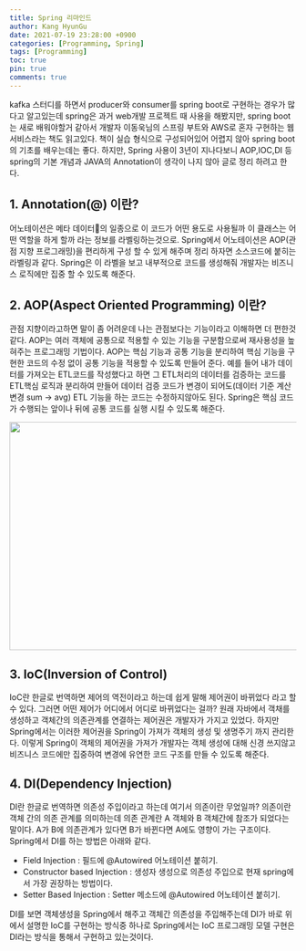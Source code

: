 ```yaml
---
title: Spring 리마인드
author: Kang HyunGu
date: 2021-07-19 23:28:00 +0900
categories: [Programming, Spring]
tags: [Programming]
toc: true
pin: true
comments: true
---
```


kafka 스터디를 하면서 producer와 consumer를 spring boot로 구현하는 경우가 많다고 알고있는데 spring은 과거 web개발 프로젝트 때 사용을 해봤지만, spring boot는 새로 배워야할거 같아서 개발자 이동욱님의 스프링 부트와 AWS로 혼자 구현하는 웹 서비스라는 책도 읽고있다.
책이 실습 형식으로 구성되어있어 어렵지 않아 spring boot의 기초를 배우는데는 좋다.
하지만, Spring 사용이 3년이 지나다보니 AOP,IOC,DI 등 spring의 기본 개념과 JAVA의 Annotation이 생각이 나지 않아 글로 정리 하려고 한다.

## 1. Annotation(@) 이란?
어노테이션은 메타 데이터의 일종으로 이 코드가 어떤 용도로 사용될까 이 클래스는 어떤 역할을 하게 할까 라는 정보를 라벨링하는것으로.
Spring에서 어노테이션은 AOP(관점 지향 프로그래밍)을 편리하게 구성 할 수 있게 해주며 정리 하자면 소스코드에 붙히는 라벨링과 같다.
Spring은 이 라벨을 보고 내부적으로 코드를 생성해줘 개발자는 비즈니스 로직에만 집중 할 수 있도록 해준다.

## 2. AOP(Aspect Oriented Programming) 이란?
관점 지향이라고하면 말이 좀 어려운데 나는 관점보다는 기능이라고 이해하면 더 편한것 같다. AOP는 여러 객체에 공통으로 적용할 수 있는 기능을 구분함으로써 재사용성을 높혀주는 프로그래밍 기법이다.
AOP는 핵심 기능과 공통 기능을 분리하여 핵심 기능을 구현한 코드의 수정 없이 공통 기능을 적용할 수 있도록 만들어 준다.
예를 들어 내가 데이터를 가져오는 ETL코드를 작성했다고 하면 그 ETL처리의 데이터를 검증하는 코드를 ETL핵심 로직과 분리하여 만들어 데이터 검증 코드가 변경이 되어도(데이터 기준 계산 변경 sum -> avg)
ETL 기능을 하는 코드는 수정하지않아도 된다.
Spring은 핵심 코드가 수행되는 앞이나 뒤에 공통 코드를 실행 시킬 수 있도록 해준다.
<p align="left"> <img src="{{site.url}}/img/posts/spring_1/aop.png" width="600" height="400"></p>

## 3. IoC(Inversion of Control)
IoC란 한글로 번역하면 제어의 역전이라고 하는데 쉽게 말해 제어권이 바뀌었다 라고 할 수 있다.
그러면 어떤 제어가 어디에서 어디로 바뀌었다는 걸까?
원래 자바에서 객채를 생성하고 객체간의 의존관계를 연결하는 제어권은 개발자가 가지고 있었다.
하지만 Spring에서는 이러한 제어권을 Spring이 가져가 객체의 생성 및 생명주기 까지 관리한다.
이렇게 Spring이 객체의 제어권을 가져가 개발자는 객체 생성에 대해 신경 쓰지않고 비즈니스 코드에만 집중하여 변경에 유연한 코드 구조를 만들 수 있도록 해준다.

## 4. DI(Dependency Injection)
DI란 한글로 번역하면 의존성 주입이라고 하는데 여기서 의존이란 무었일까?
의존이란 객체 간의 의존 관계를 의미하는데 의존 관계란 A 객체와 B 객체간에 참조가 되었다는 말이다.
A가 B에 의존관계가 있다면 B가 바뀐다면 A에도 영향이 가는 구조이다.
Spring에서 DI를 하는 방법은 아래와 같다.

- Field Injection : 필드에 @Autowired 어노테이션 붙히기.
- Constructor based Injection : 생성자 생성으로 의존성 주입으로 현재 spring에서 가장 권장하는 방법이다.
- Setter Based Injection : Setter 메소드에 @Autowired 어노테이션 붙히기.

DI를 보면 객체생성을 Spring에서 해주고 객체간 의존성을 주입해주는데 DI가 바로 위에서 설명한 IoC를 구현하는 방식중 하나로 Spring에서는 IoC 프로그래밍 모델 구현은 DI라는 방식을 통해서 구현하고 있는것이다.
